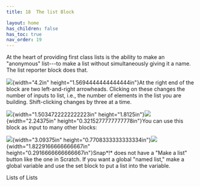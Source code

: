 ```yaml
---
title: 18  The list Block

layout: home
has_children: false
has_toc: true
nav_order: 19
---
```



At the heart of providing first class lists is the ability to make an
"anonymous" list---to make a list without simultaneously giving it a
name. The list reporter block does that.

![](/snap-manual/assets/images/image524.png){width="4.2in"
height="1.5694444444444444in"}At the right end of the block are two
left-and-right arrowheads. Clicking on these changes the number of
inputs to list, i.e., the number of elements in the list you are
building. Shift-clicking changes by three at a time.

![](/snap-manual/assets/images/image534.png){width="1.5034722222222223in"
height="1.8125in"}![](/snap-manual/assets/images/image535.png){width="2.24375in"
height="0.3215277777777778in"}You can use this block as input to many
other blocks:

![](/snap-manual/assets/images/image536.png){width="3.09375in"
height="0.7708333333333334in"}![](/snap-manual/assets/images/image537.png){width="1.8229166666666667in"
height="0.2916666666666667in"}Snap*!* does not have a "Make a list"
button like the one in Scratch. If you want a global "named list," make
a global variable and use the set block to put a list into the variable.

Lists of Lists
